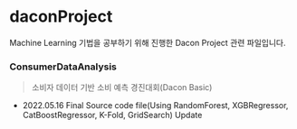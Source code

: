 # daconProject
Machine Learning 기법을 공부하기 위해 진행한 Dacon Project 관련 파일입니다.    

### ConsumerDataAnalysis
> 소비자 데이터 기반 소비 예측 경진대회(Dacon Basic)
- 2022.05.16 Final Source code file(Using RandomForest, XGBRegressor, CatBoostRegressor, K-Fold, GridSearch) Update
